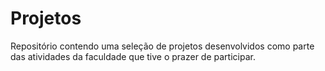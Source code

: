 # Projetos
Repositório contendo uma seleção de projetos desenvolvidos como parte das atividades da faculdade que tive o prazer de participar.
